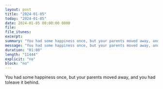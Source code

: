 ```yaml
---
layout: post
title: "2024-01-05"
today: "2024-01-05"
date: 2024-01-05 00:00:00 0000
file:
file_itunes:
excerpt:
summary: "You had some happiness once, but your parents moved away, and you had toleave it behind."
message: "You had some happiness once, but your parents moved away, and you had toleave it behind."
duration: "01:00"
length: "11444"
explicit: "no"
block: "no"
---
```

You had some happiness once, but your parents moved away, and you had toleave it behind.

